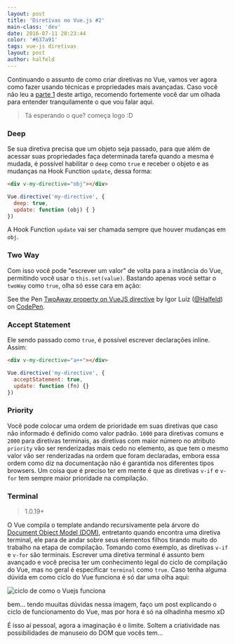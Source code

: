 ```yaml
---
layout: post
title: 'Diretivas no Vue.js #2'
main-class: 'dev'
date: 2016-07-11 20:23:44 
color: '#637a91'
tags: vue-js diretivas
layout: post
author: halfeld
---
```


Continuando o assunto de como criar diretivas no Vue, vamos ver agora como fazer usando técnicas e propriedades mais avançadas. Caso você não leu a [parte 1](http://www.vuejs-brasil.com.br/diretivas-no-vue-js-1-2/) deste artigo, recomendo fortemente você dar um olhada para entender tranquilamente o que vou falar aqui.

> Tá esperando o que? começa logo :D

### Deep

Se sua diretiva precisa que um objeto seja passado, para que além de acessar suas propriedades faça determinada tarefa quando a mesma é mudada, é possível habilitar o `deep` como `true` e receber o objeto e as mudanças na Hook Function `update`, dessa forma:

```html
<div v-my-directive="obj"></div>
```

```javascript
Vue.directive('my-directive', {
  deep: true,
  update: function (obj) { }
})
```

A Hook Function `update` vai ser chamada sempre que houver mudanças em `obj`.

### Two Way

Com isso você pode "escrever um valor" de volta para a instância do Vue, permitindo você usar o `this.set(value)`.
Bastando apenas você settar o `twoWay` como `true`, olha só esse cara em ação:

<p data-height="366" data-theme-id="light" data-slug-hash="PzOwGN" data-default-tab="result" data-user="Halfeld" data-embed-version="2" class="codepen">See the Pen <a href="http://codepen.io/Halfeld/pen/PzOwGN/">TwoAway property on VueJS directive</a> by Igor Luíz (<a href="http://codepen.io/Halfeld">@Halfeld</a>) on <a href="http://codepen.io">CodePen</a>.</p>
<script async src="//assets.codepen.io/assets/embed/ei.js"></script>


### Accept Statement

Ele sendo passado como `true`, é possível escrever declarações inline.
Assim:

```html
<div v-my-directive="a++"></div>
```

```javascript
Vue.directive('my-directive', {
  acceptStatement: true,
  update: function (fn) {}
})
```

### Priority

Você pode colocar uma ordem de prioridade em suas diretivas que caso não informado é definido como valor padrão. `1000` para diretivas comuns e `2000` para diretivas terminais, as diretivas com maior número no atributo `priority` vão ser renderizadas mais cedo no elemento,  as  que tem o mesmo valor vão ser renderizadas na ordem que foram declaradas, embora essa ordem como diz na documentação não é garantida nos diferentes tipos browsers.
Um coisa que é preciso ter em mente é que as diretivas `v-if` e `v-for` tem sempre maior prioridade na compilação.

### Terminal

> 1.0.19+

O Vue compila o template andando recursivamente pela árvore do [Document Object Model (DOM)](https://www.w3.org/DOM/), entretanto quando encontra uma diretiva terminal, ele para de andar sobre seus elementos filhos tirando muito do trabalho na etapa de compilação. Tomando como exemplo, as diretivas `v-if` e `v-for` são terminais.
Escrever uma diretiva terminal é assunto bem avançado e você precisa ter um conhecimento legal do ciclo de compilação do Vue, mas no geral é especificar `terminal` como `true`.
Caso tenha alguma dúvida em como ciclo do Vue funciona é só dar uma olha aqui:

![ciclo de como o Vuejs funciona](http://vuejs.org/images/lifecycle.png)

bem... tendo muuitas dúvidas nessa imagem, faço um post explicando o ciclo de funcionamento do Vue, mas por hora é só na olhadinha mesmo xD

É isso aí pessoal, agora a imaginação é o limite.
Soltem a criatividade nas possibilidades de manuseio do DOM que vocês tem...


